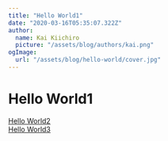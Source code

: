 ```yaml
---
title: "Hello World1"
date: "2020-03-16T05:35:07.322Z"
author:
  name: Kai Kiichiro
  picture: "/assets/blog/authors/kai.png"
ogImage:
  url: "/assets/blog/hello-world/cover.jpg"
---
```


# Hello World1

[Hello World2](/posts/hello-world2)  
[Hello World3](/posts/hello-world3)
